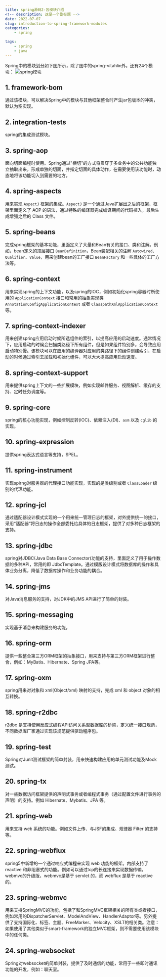 ```yaml
---
title: spring源码2-各模块介绍
<!-- description: 这是一个副标题 -->
date: 2022-07-07
slug: introduction-to-spring-framework-modules
categories:
    - spring

tags:
    - spring
    - java
---
```


Spring中的模块划分如下图所示，除了图中的spring-vitahlin外，还有24个模块：
![spring模块](https://vitahlin.oss-cn-shanghai.aliyuncs.com/images/blog/2022/07/202207071923185.png)

## 1. framework-bom

通过该模块，可以解决Spring中的模块与其他框架整合时产生jar包版本的冲突，默认为空实现。

## 2. integration-tests

spring的集成测试模块。

## 3. spring-aop

面向切面编程时使用。Spring通过"横切"的方式将贯穿于多业务中的公共功能独立抽取出来，形成单独的切面，并指定切面的具体动作，在需要使用该功能时，动态地将该功能切入到需要的地方。

## 4. spring-aspects

用来实现 `AspectJ` 框架的集成。`AspectJ` 是一个通过Java扩展出之后的框架，框架里面定义了 AOP 的语法，通过特殊的编译器完成编译期间的代码植入，最后生成增强之后的 Class 文件。

## 5. spring-beans

完成spring框架的基本功能，里面定义了大量和Bean有关的接口、类和注解。例如，bean定义的顶层接口 `BeanDefinition`，Bean装配相关的注解 `Autowired`、`Qualifier`、`Value`，用来创建bean的工厂接口 `BeanFactory` 和一些具体的工厂方法等。

## 6. spring-context

用来实现spring的上下文功能，以及spring的IOC，例如初始化spring容器时所使用的 `ApplicationContext` 接口和常用的抽象实现类 `AnnotationConfigApplicationContext` 或者 `ClasspathXmlApplicationContext` 等。

## 7. spring-context-indexer

用来创建spring应用启动时候所选组件的索引，以提高应用的启动速度。通常情况下，应用启动的时候会扫描类路径下所有组件，但是如果组件特别多，会导致应用启动特别慢。该模块可以在应用的编译器对应用的类路径下的组件创建索引，在启动的时候通过索引去加载和初始化组件，可以大大提高应用启动速度。

## 8. spring-context-support

用来提供spring上下文的一些扩展模块，例如实现邮件服务、视图解析、缓存的支持、定时任务调度等。

## 9. spring-core

spring的核心功能实现，例如控制反转(IOC)、依赖注入(DI)、`asm` 以及 `cglib` 的实现。

## 10. spring-expression

提供spring表达式语言等支持，SPEL。

## 11. spring-instrument

实现spirng对服务器的代理接口功能实现，实现的是类级别或者 `ClassLoader` 级别的代理功能。

## 12. spring-jcl

通过适配器设计模式实现的一个用来统一管理日志的框架，对外提供统一的接口，采用“适配器”将日志的操作全部委托给具体的日志框架，提供了对多种日志框架的支持。

## 13. spring-jdbc

spring对JDBC(Java Data Base Connector)功能的支持，里面定义了用于操作数据的多种API，常用的即 JdbcTemplate。通过模版设计模式将数据库的操作和具体业务分离，降低了数据库操作和业务功能的耦合。

## 14. spring-jms

对Java消息服务的支持，对JDK中的JMS API进行了简单的封装。

## 15. spring-messaging

实现基于消息来构建服务的功能。

## 16. spring-orm

提供一些整合第三方ORM框架的抽象接口，用来支持与第三方ORM框架进行整合，例如：MyBatis、Hibernate、Spring JPA等。

## 17. spring-oxm

spring用来对对象和 xml(Object/xml) 映射的支持，完成 xml 和 object 对象的相互转换。

## 18. spring-r2dbc

r2dbc 是支持使用反应式编程API访问关系型数据库的桥梁，定义统一接口规范，不同数据库厂家通过实现该规范提供驱动程序包。

## 19. spring-test

Spring对Junit测试框架的简单封装，用来快速构建应用的单元测试功能及Mock测试。

## 20. spring-tx

对一些数据访问框架提供的声明式事务或者编程式事务（通过配置文件进行事务的声明）的支持。例如 Hibernate、Mybatis、JPA 等。

## 21. spring-web

用来支持 web 系统的功能。例如文件上传、与JSF的集成、规律器 Filter 的支持等。

## 22. spring-webflux

spring5中新增的一个通过响应式编程来实现 web 功能的框架。内部支持了 reactive 和非阻塞式的功能。例如可以通过tcp的长连接来实现数据传输。webmvc的升级版，webmvc是基于 servlet 的，而 webflux 是基于 reactive 的。

## 23. spring-webmvc

用来支持SpringMVC的功能，包括了和SpringMVC框架相关的所有类或者接口，例如常用的DispatcherServlet、ModelAndView、HandlerAdaptor等。另外提供了支持国际化、标签、主题、FreeMarker、Velocity、XSLT的相关类。注意：如果使用了其他类似于smart-framework的独立MVC框架，则不需要使用该模块中的任何类。

## 24. spring-websocket

Spring对websocket的简单封装，提供了及时通信的功能，常用于一些即时通讯功能的开发，例如：聊天室。
